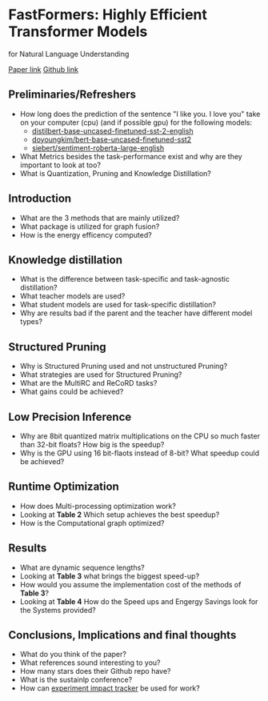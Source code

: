 # FastFormers: Highly Efficient Transformer Models
for Natural Language Understanding

[Paper link](https://arxiv.org/pdf/2010.13382.pdf)
[Github link](https://github.com/microsoft/fastformers)


## Preliminaries/Refreshers 

* How long does the prediction of the sentence "I like you. I love you" take on your computer (cpu) (and if possible gpu) for the following models:
  * [distilbert-base-uncased-finetuned-sst-2-english](distilbert-base-uncased-finetuned-sst-2-english)
  * [doyoungkim/bert-base-uncased-finetuned-sst2](https://huggingface.co/doyoungkim/bert-base-uncased-finetuned-sst2)
  * [siebert/sentiment-roberta-large-english](https://huggingface.co/siebert/sentiment-roberta-large-english)
* What Metrics besides the task-performance exist and why are they important to look at too?
* What is Quantization, Pruning and Knowledge Distillation?

## Introduction

* What are the 3 methods that are mainly utilized?
* What package is utilized for graph fusion?
* How is the energy efficency computed?

## Knowledge distillation

* What is the difference between task-specific and task-agnostic distillation?
* What teacher models are used?
* What student models are used for task-specific distillation?
* Why are results bad if the parent and the teacher have different model types?

## Structured Pruning

* Why is Structured Pruning used and not unstructured Pruning?
* What strategies are used for Structured Pruning?
* What are the MultiRC and ReCoRD tasks?
* What gains could be achieved?

## Low Precision Inference

* Why are 8bit quantized matrix multiplications on the CPU so much faster than 32-bit floats? How big is the speedup?
* Why is the GPU using 16 bit-flaots instead of 8-bit? What speedup could be achieved?

## Runtime Optimization

* How does Multi-processing optimization work?
* Looking at **Table 2** Which setup achieves the best speedup?
* How is the Computational graph optimized?

## Results
* What are dynamic sequence lengths?
* Looking at **Table 3** what brings the biggest speed-up?
* How would you assume the implementation cost of the methods of **Table 3**?
* Looking at **Table 4** How do the Speed ups and Engergy Savings look for the Systems provided?

## Conclusions, Implications and final thoughts

* What do you think of the paper?
* What references sound interesting to you?
* How many stars does their Github repo have?
* What is the sustainlp conference?
* How can [experiment impact tracker](https://github.com/Breakend/experiment-impact-tracker) be used for work?